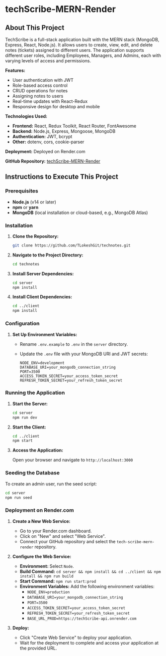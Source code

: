 # techScribe-MERN-Render

## About This Project

TechScribe is a full-stack application built with the MERN stack (MongoDB, Express, React, Node.js). It allows users to create, view, edit, and delete notes (tickets) assigned to different users. The application supports different user roles, including Employees, Managers, and Admins, each with varying levels of access and permissions.

**Features:**

- User authentication with JWT
- Role-based access control
- CRUD operations for notes
- Assigning notes to users
- Real-time updates with React-Redux
- Responsive design for desktop and mobile

**Technologies Used:**

- **Frontend:** React, Redux Toolkit, React Router, FontAwesome
- **Backend:** Node.js, Express, Mongoose, MongoDB
- **Authentication:** JWT, bcrypt
- **Other:** dotenv, cors, cookie-parser

**Deployment:** Deployed on Render.com

**GitHub Repository:** [techScribe-MERN-Render](https://github.com/TLokeshGit/technotes)

## Instructions to Execute This Project

### Prerequisites

- **Node.js** (v14 or later)
- **npm** or **yarn**
- **MongoDB** (local installation or cloud-based, e.g., MongoDB Atlas)

### Installation

1. **Clone the Repository:**

   ```bash
   git clone https://github.com/TLokeshGit/technotes.git
   ```

2. **Navigate to the Project Directory:**

   ```bash
   cd technotes
   ```

3. **Install Server Dependencies:**

   ```bash
   cd server
   npm install
   ```

4. **Install Client Dependencies:**

   ```bash
   cd ../client
   npm install
   ```

### Configuration

1. **Set Up Environment Variables:**

   - Rename `.env.example` to `.env` in the `server` directory.
   - Update the `.env` file with your MongoDB URI and JWT secrets:

     ```properties
     NODE_ENV=development
     DATABASE_URI=your_mongodb_connection_string
     PORT=3500
     ACCESS_TOKEN_SECRET=your_access_token_secret
     REFRESH_TOKEN_SECRET=your_refresh_token_secret
     ```

### Running the Application

1. **Start the Server:**

   ```bash
   cd server
   npm run dev
   ```

2. **Start the Client:**

   ```bash
   cd ../client
   npm start
   ```

3. **Access the Application:**

   Open your browser and navigate to `http://localhost:3000`

### Seeding the Database

To create an admin user, run the seed script:

```bash
cd server
npm run seed
```

### Deployment on Render.com

1. **Create a New Web Service:**

   - Go to your Render.com dashboard.
   - Click on "New" and select "Web Service".
   - Connect your GitHub repository and select the `tech-scribe-mern-render` repository.

2. **Configure the Web Service:**

   - **Environment:** Select `Node`.
   - **Build Command:** `cd server && npm install && cd ../client && npm install && npm run build`
   - **Start Command:** `npm run start:prod`
   - **Environment Variables:** Add the following environment variables:
     - `NODE_ENV=production`
     - `DATABASE_URI=your_mongodb_connection_string`
     - `PORT=3500`
     - `ACCESS_TOKEN_SECRET=your_access_token_secret`
     - `REFRESH_TOKEN_SECRET=your_refresh_token_secret`
     - `BASE_URL_PROD=https://techScribe-api.onrender.com`

3. **Deploy:**

   - Click "Create Web Service" to deploy your application.
   - Wait for the deployment to complete and access your application at the provided URL.
